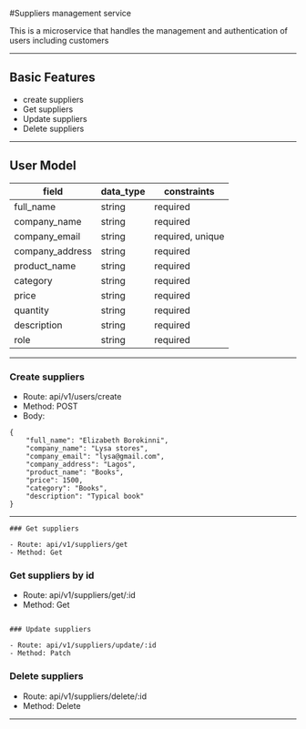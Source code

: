 #Suppliers management service

This is a microservice that handles the management and authentication of users including customers

---

## Basic Features
- create suppliers
- Get suppliers
- Update suppliers
- Delete suppliers

---

## User Model

| field                 | data_type | constraints      |
| ----------------      | --------- | ---------------- |
| full_name             | string    | required         |
| company_name          | string    | required         |
| company_email         | string    | required, unique |
| company_address       | string    | required         |
| product_name          | string    | required         |
| category              | string    | required         |
| price                 | string    | required         |
| quantity              | string    | required         |
| description           | string    | required         |
| role                  | string    | required         |

---

### Create suppliers

- Route: api/v1/users/create
- Method: POST
- Body:

```
{
    "full_name": "Elizabeth Borokinni",
    "company_name": "Lysa stores",
    "company_email": "lysa@gmail.com",
    "company_address": "Lagos",
    "product_name": "Books",
    "price": 1500,
    "category": "Books",
    "description": "Typical book"
}

```

---

```
### Get suppliers

- Route: api/v1/suppliers/get
- Method: Get

```
### Get suppliers by id

- Route: api/v1/suppliers/get/:id
- Method: Get

```

### Update suppliers

- Route: api/v1/suppliers/update/:id
- Method: Patch
```

### Delete suppliers

- Route: api/v1/suppliers/delete/:id
- Method: Delete

---
